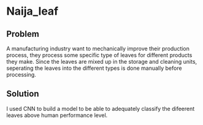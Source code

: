 # Naija_leaf

## Problem
A manufacturing industry want to mechanically improve their production process, they process some specific type of leaves for different products they make. Since the leaves are mixed up in the storage and cleaning units, seperating the leaves into the different types is done manually before processing.

## Solution
I used CNN to build a model to be able to adequately classify the difeerent leaves above human performance level.

